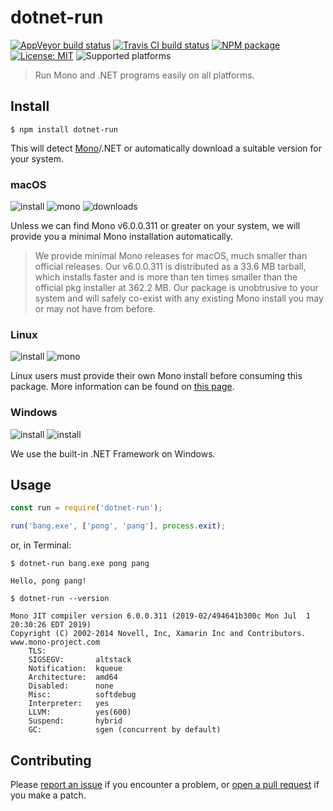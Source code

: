 # dotnet-run

[![AppVeyor build status](https://img.shields.io/appveyor/ci/mortend/dotnet-run/master.svg?logo=appveyor&logoColor=silver&style=flat-square)](https://ci.appveyor.com/project/mortend/dotnet-run/branch/master)
[![Travis CI build status](https://img.shields.io/travis/mortend/dotnet-run/master.svg?style=flat-square)](https://travis-ci.org/mortend/dotnet-run)
[![NPM package](https://img.shields.io/npm/v/dotnet-run.svg?style=flat-square)](https://www.npmjs.com/package/dotnet-run)
[![License: MIT](https://img.shields.io/github/license/mortend/dotnet-run.svg?style=flat-square)](LICENSE)
![Supported platforms](https://img.shields.io/badge/os-Linux%20%7C%20macOS%20%7C%20Windows-7F5AB6?style=flat-square)

> Run Mono and .NET programs easily on all platforms.

## Install

```
$ npm install dotnet-run
```

This will detect [Mono](https://www.mono-project.com/)/.NET or automatically download a suitable version for your system.

### macOS

![install](https://img.shields.io/badge/install-auto-brightgreen?style=flat-square&logo=apple&logoColor=silver)
![mono](https://img.shields.io/badge/mono-v6.0.0.311-blue?style=flat-square)
![downloads](https://img.shields.io/github/downloads/mortend/dotnet-run/total?color=blue&style=flat-square)

Unless we can find Mono v6.0.0.311 or greater on your system, we will provide you a minimal Mono installation automatically.

> We provide minimal Mono releases for macOS, much smaller than official releases. Our v6.0.0.311 is distributed as a 33.6 MB tarball, which installs faster and is more than ten times smaller than the official pkg installer at 362.2 MB. Our package is unobtrusive to your system and will safely co-exist with any existing Mono install you may or may not have from before.

### Linux

![install](https://img.shields.io/badge/install-manual-orange?style=flat-square&logo=linux&logoColor=silver)
![mono](https://img.shields.io/badge/mono-v6.0.0.311-blue?style=flat-square)

Linux users must provide their own Mono install before consuming this package. More information can be found on [this page](https://www.mono-project.com/download/).

### Windows

![install](https://img.shields.io/badge/install-auto-brightgreen?style=flat-square&logo=windows&logoColor=silver)
![install](https://img.shields.io/badge/netfx-built--in-blue?style=flat-square)

We use the built-in .NET Framework on Windows.

## Usage

```js
const run = require('dotnet-run');

run('bang.exe', ['pong', 'pang'], process.exit);
```

or, in Terminal:

```
$ dotnet-run bang.exe pong pang

Hello, pong pang!
```

```
$ dotnet-run --version

Mono JIT compiler version 6.0.0.311 (2019-02/494641b300c Mon Jul  1 20:30:26 EDT 2019)
Copyright (C) 2002-2014 Novell, Inc, Xamarin Inc and Contributors. www.mono-project.com
	TLS:           
	SIGSEGV:       altstack
	Notification:  kqueue
	Architecture:  amd64
	Disabled:      none
	Misc:          softdebug 
	Interpreter:   yes
	LLVM:          yes(600)
	Suspend:       hybrid
	GC:            sgen (concurrent by default)
```

## Contributing

Please [report an issue](https://github.com/mortend/dotnet-run/issues) if you encounter a problem, or [open a pull request](https://github.com/mortend/dotnet-run/pulls) if you make a patch.
